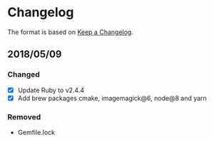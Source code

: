 # Changelog

The format is based on [Keep a Changelog](http://keepachangelog.com/en/1.0.0/).

## 2018/05/09

### Changed

- [x] Update Ruby to v2.4.4
- [x] Add brew packages cmake, imagemagick@6, node@8 and yarn

### Removed

- Gemfile.lock
